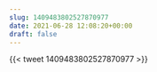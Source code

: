 ```yaml
---
slug: 1409483802527870977
date: 2021-06-28 12:08:20+00:00
draft: false
---
```


{{< tweet 1409483802527870977 >}}
